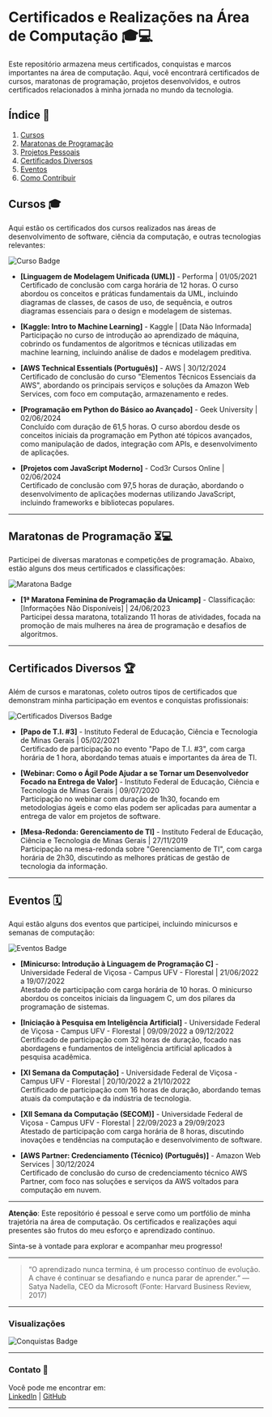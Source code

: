 # Certificados e Realizações na Área de Computação 🎓💻

Este repositório armazena meus certificados, conquistas e marcos importantes na área de computação. Aqui, você encontrará certificados de cursos, maratonas de programação, projetos desenvolvidos, e outros certificados relacionados à minha jornada no mundo da tecnologia.

## Índice 📑

1. [Cursos](#cursos)
2. [Maratonas de Programação](#maratonas-de-programação)
3. [Projetos Pessoais](#projetos-pessoais)
4. [Certificados Diversos](#certificados-diversos)
5. [Eventos](#eventos)
6. [Como Contribuir](#como-contribuir)

## Cursos 🎓

Aqui estão os certificados dos cursos realizados nas áreas de desenvolvimento de software, ciência da computação, e outras tecnologias relevantes:

![Curso Badge](https://img.shields.io/badge/Cursos-Realizados-blue)

- **[Linguagem de Modelagem Unificada (UML)]** - Performa | 01/05/2021  
  Certificado de conclusão com carga horária de 12 horas. O curso abordou os conceitos e práticas fundamentais da UML, incluindo diagramas de classes, de casos de uso, de sequência, e outros diagramas essenciais para o design e modelagem de sistemas.

- **[Kaggle: Intro to Machine Learning]** - Kaggle | [Data Não Informada]  
  Participação no curso de introdução ao aprendizado de máquina, cobrindo os fundamentos de algoritmos e técnicas utilizadas em machine learning, incluindo análise de dados e modelagem preditiva.

- **[AWS Technical Essentials (Português)]** - AWS | 30/12/2024  
  Certificado de conclusão do curso "Elementos Técnicos Essenciais da AWS", abordando os principais serviços e soluções da Amazon Web Services, com foco em computação, armazenamento e redes.

- **[Programação em Python do Básico ao Avançado]** - Geek University | 02/06/2024  
  Concluído com duração de 61,5 horas. O curso abordou desde os conceitos iniciais da programação em Python até tópicos avançados, como manipulação de dados, integração com APIs, e desenvolvimento de aplicações.

- **[Projetos com JavaScript Moderno]** - Cod3r Cursos Online | 02/06/2024  
  Certificado de conclusão com 97,5 horas de duração, abordando o desenvolvimento de aplicações modernas utilizando JavaScript, incluindo frameworks e bibliotecas populares.

---

## Maratonas de Programação ⏳💻

Participei de diversas maratonas e competições de programação. Abaixo, estão alguns dos meus certificados e classificações:

![Maratona Badge](https://img.shields.io/badge/Maratonas-Programação-green)

- **[1ª Maratona Feminina de Programação da Unicamp]** - Classificação: [Informações Não Disponíveis] | 24/06/2023  
  Participei dessa maratona, totalizando 11 horas de atividades, focada na promoção de mais mulheres na área de programação e desafios de algoritmos.

---

## Certificados Diversos 🏆

Além de cursos e maratonas, coleto outros tipos de certificados que demonstram minha participação em eventos e conquistas profissionais:

![Certificados Diversos Badge](https://img.shields.io/badge/Certificados-Diversos-yellow)

- **[Papo de T.I. #3]** - Instituto Federal de Educação, Ciência e Tecnologia de Minas Gerais | 05/02/2021  
  Certificado de participação no evento "Papo de T.I. #3", com carga horária de 1 hora, abordando temas atuais e importantes da área de TI.

- **[Webinar: Como o Ágil Pode Ajudar a se Tornar um Desenvolvedor Focado na Entrega de Valor]** - Instituto Federal de Educação, Ciência e Tecnologia de Minas Gerais | 09/07/2020  
  Participação no webinar com duração de 1h30, focando em metodologias ágeis e como elas podem ser aplicadas para aumentar a entrega de valor em projetos de software.

- **[Mesa-Redonda: Gerenciamento de TI]** - Instituto Federal de Educação, Ciência e Tecnologia de Minas Gerais | 27/11/2019  
  Participação na mesa-redonda sobre "Gerenciamento de TI", com carga horária de 2h30, discutindo as melhores práticas de gestão de tecnologia da informação.

---

## Eventos 🗓️

Aqui estão alguns dos eventos que participei, incluindo minicursos e semanas de computação:

![Eventos Badge](https://img.shields.io/badge/Eventos-Participei-orange)

- **[Minicurso: Introdução à Linguagem de Programação C]** - Universidade Federal de Viçosa - Campus UFV - Florestal | 21/06/2022 a 19/07/2022  
  Atestado de participação com carga horária de 10 horas. O minicurso abordou os conceitos iniciais da linguagem C, um dos pilares da programação de sistemas.

- **[Iniciação à Pesquisa em Inteligência Artificial]** - Universidade Federal de Viçosa - Campus UFV - Florestal | 09/09/2022 a 09/12/2022  
  Certificado de participação com 32 horas de duração, focado nas abordagens e fundamentos de inteligência artificial aplicados à pesquisa acadêmica.

- **[XI Semana da Computação]** - Universidade Federal de Viçosa - Campus UFV - Florestal | 20/10/2022 a 21/10/2022  
  Certificado de participação com 16 horas de duração, abordando temas atuais da computação e da indústria de tecnologia.

- **[XII Semana da Computação (SECOM)]** - Universidade Federal de Viçosa - Campus UFV - Florestal | 22/09/2023 a 29/09/2023  
  Atestado de participação com carga horária de 8 horas, discutindo inovações e tendências na computação e desenvolvimento de software.

- **[AWS Partner: Credenciamento (Técnico) (Português)]** - Amazon Web Services | 30/12/2024  
  Certificado de conclusão do curso de credenciamento técnico AWS Partner, com foco nas soluções e serviços da AWS voltados para computação em nuvem.

---

**Atenção**: Este repositório é pessoal e serve como um portfólio de minha trajetória na área de computação. Os certificados e realizações aqui presentes são frutos do meu esforço e aprendizado contínuo.

Sinta-se à vontade para explorar e acompanhar meu progresso!

---

> “O aprendizado nunca termina, é um processo contínuo de evolução. A chave é continuar se desafiando e nunca parar de aprender.“
— Satya Nadella, CEO da Microsoft (Fonte: Harvard Business Review, 2017)

---

### Visualizações

![Conquistas Badge](https://img.shields.io/badge/Conquistas-%F0%9F%94%8D-green)

---

### Contato 📧

Você pode me encontrar em:  
[LinkedIn](https://www.linkedin.com/in/maria-eduarda-de-pinho-braga-558057219/) | [GitHub](https://github.com/Duds04)

---
